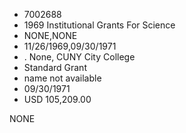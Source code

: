* 7002688
* 1969 Institutional Grants For Science
* NONE,NONE
* 11/26/1969,09/30/1971
* . None, CUNY City College
* Standard Grant
* name not available
* 09/30/1971
* USD 105,209.00

NONE